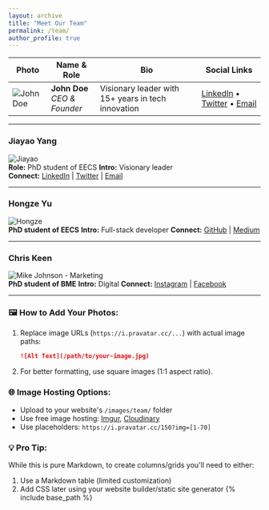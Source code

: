 ```yaml
---
layout: archive
title: "Meet Our Team"
permalink: /team/
author_profile: true
---
```

| Photo | Name & Role | Bio | Social Links |
|-------|-------------|-----|--------------|
| ![John Doe](https://i.pravatar.cc/150?img=1) | **John Doe**<br>*CEO & Founder* | Visionary leader with 15+ years in tech innovation | [LinkedIn](#) • [Twitter](#) • [Email](#) |
---

### Jiayao Yang 
![Jiayao](https://i.pravatar.cc/150?img=1)  
**Role:** PhD student of EECS
**Intro:** Visionary leader  
**Connect:** [LinkedIn](#) | [Twitter](#) | [Email](#)

---

### Hongze Yu  
![Hongze](https://i.pravatar.cc/150?img=2)  
**PhD student of EECS**
**Intro:** Full-stack developer 
**Connect:** [GitHub](#) | [Medium](#)

---

### Chris Keen  
![Mike Johnson - Marketing](https://i.pravatar.cc/150?img=3)  
**PhD student of BME** 
**Intro:** Digital 
**Connect:** [Instagram](#) | [Facebook](#)

---

### 🖼️ How to Add Your Photos:
1. Replace image URLs (`https://i.pravatar.cc/...`) with actual image paths:
   ```markdown
   ![Alt Text](/path/to/your-image.jpg)
   ```
2. For better formatting, use square images (1:1 aspect ratio).

### 🌐 Image Hosting Options:
- Upload to your website's `/images/team/` folder
- Use free image hosting: [Imgur](https://imgur.com), [Cloudinary](https://cloudinary.com)
- Use placeholders: `https://i.pravatar.cc/150?img=[1-70]`

### 💡 Pro Tip: 
While this is pure Markdown, to create columns/grids you'll need to either:
1. Use a Markdown table (limited customization)
2. Add CSS later using your website builder/static site generator
{% include base_path %}
